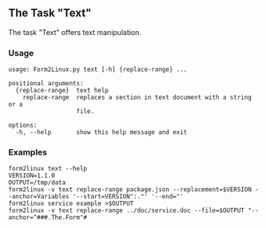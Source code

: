 ## The Task "Text"

The task "Text" offers text manipulation.

### Usage
```
usage: Form2Linux.py text [-h] {replace-range} ...

positional arguments:
  {replace-range}  text help
    replace-range  replaces a section in text document with a string or a
                   file.

options:
  -h, --help       show this help message and exit
```

### Examples
```
form2linux text --help
VERSION=1.1.0
OUTPUT=/tmp/data
form2linux -v text replace-range package.json --replacement=$VERSION --anchor=Variables '--start=VERSION":."' '--end="'
form2linux service example >$OUTPUT
form2linux -v text replace-range ../doc/service.doc --file=$OUTPUT "--anchor=^###.The.Form"#
```

